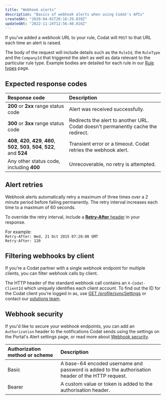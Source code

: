 ```yaml
---
title: "Webhook alerts"
description: "Basics of webhook alerts when using Codat's APIs"
createdAt: "2020-04-01T20:16:29.839Z"
updatedAt: "2022-11-24T12:56:40.816Z"
---
```


If you've added a webhook URL to your rule, Codat will `POST` to that URL each time an alert is raised.

The body of the request will include details such as the `RuleId`, the `RuleType` and the `CompanyId` that triggered the alert as well as data relevant to the particular rule type. Example bodies are detailed for each rule in our [Rule types](https://docs.codat.io/docs/core-rules-types) page.

## Expected response codes

| Response code                                                                       | Description                                                                       |
| :---------------------------------------------------------------------------------- | :-------------------------------------------------------------------------------- |
| **200** or **2xx** range status code                                                | Alert was received successfully.                                                  |
| **300** or **3xx** range status code                                                | Redirects the alert to another URL. Codat doesn't permanently cache the redirect. |
| **408**, **420**, **429**, **460**, **502**, **503**, **504**, **522**, and **524** | Transient error or a timeout. Codat retries the webhook alert.                    |
| Any other status code, including **400**                                            | Unrecoverable, no retry is attempted.                                             |

## Alert retries

Webhook alerts automatically retry a maximum of three times over a 2 minute period before failing permanently. The retry interval increases each time to a maximum of 60 seconds.

To override the retry interval, include a [**Retry-After** header](https://developer.mozilla.org/en-US/docs/Web/HTTP/Headers/Retry-After) in your response.

For example:  
`Retry-After: Wed, 21 Oct 2015 07:28:00 GMT`  
`Retry-After: 120`

## Filtering webhooks by client

If you’re a Codat partner with a single webhook endpoint for multiple clients, you can filter webhook calls by client.

The HTTP header of the standard webhook call contains an `X-Codat-ClientId` which uniquely identifies each client account. To find out the ID for the Codat client you’re logged in as, use [GET /profile/syncSettings](ref:get_profile-syncsettings) or contact our [solutions team](mailto:Solutions@codat.io).

## Webhook security

If you'd like to secure your webhook endpoints, you can add an `Authorization` header to the notifications Codat sends using the settings on the Portal's Alert settings page, or read more about [Webhook security](https://docs.codat.io/docs/core-rules-webhooksecurity).

| Authorization method or scheme | Description                                                                                       |
| :----------------------------- | :------------------------------------------------------------------------------------------------ |
| Basic                          | A base-64 encoded username and password is added to the authorisation header of the HTTP request. |
| Bearer                         | A custom value or token is added to the authorisation header.                                     |
